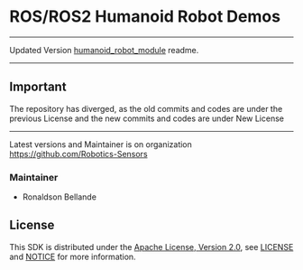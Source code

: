 # ROS/ROS2 Humanoid Robot Demos

--------------------------------------------------------------------------------------------------------
Updated Version [humanoid_robot_module](https://github.com/Robotics-Sensors/humanoid_robot_demos) readme.

--------------------------------------------------------------------------------------------------------
## Important
The repository has diverged, as the old commits and codes are under the previous License and
the new commits and codes are under New License

--------------------------------------------------------------------------------------------------------
Latest versions and Maintainer is on organization https://github.com/Robotics-Sensors



### Maintainer
* Ronaldson Bellande

## License
This SDK is distributed under the [Apache License, Version 2.0](https://www.apache.org/licenses/LICENSE-2.0), see [LICENSE](https://github.com/Robotics-Sensors/humanoid_robot_demos/blob/main/LICENSE) and [NOTICE](https://github.com/Robotics-Sensors/humanoid_robot_demos/blob/main/LICENSE) for more information.
